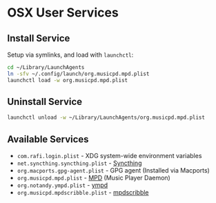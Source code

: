 OSX User Services
===

Install Service
---
Setup via symlinks, and load with `launchctl`:
```sh
cd ~/Library/LaunchAgents
ln -sfv ~/.config/launch/org.musicpd.mpd.plist
launchctl load -w org.musicpd.mpd.plist
```

Uninstall Service
---
```sh
launchctl unload -w ~/Library/LaunchAgents/org.musicpd.mpd.plist
```

Available Services
---
- `com.rafi.login.plist` - XDG system-wide environment variables
- `net.syncthing.syncthing.plist` - [Syncthing]
- `org.macports.gpg-agent.plist` - GPG agent (Installed via Macports)
- `org.musicpd.mpd.plist` - [MPD] (Music Player Daemon)
- `org.notandy.ympd.plist` - [ympd]
- `org.musicpd.mpdscribble.plist` - [mpdscribble]

[Syncthing]: https://syncthing.net/
[MPD]: http://www.musicpd.org/
[mpdscribble]: http://mpd.wikia.com/wiki/Client:Mpdscribble
[ympd]: https://github.com/notandy/ympd
